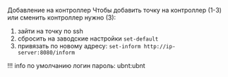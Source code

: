 Добавление на контроллер
Чтобы добавить точку на контроллер (1-3) или сменить контроллер нужно (3):

1. зайти на точку по ssh
2. сбросить на заводские настройки `set-default`
3. привязать по новому адресу: `set-inform http://ip-server:8080/inform`

!!! info
    по умолчанию логин пароль: ubnt:ubnt